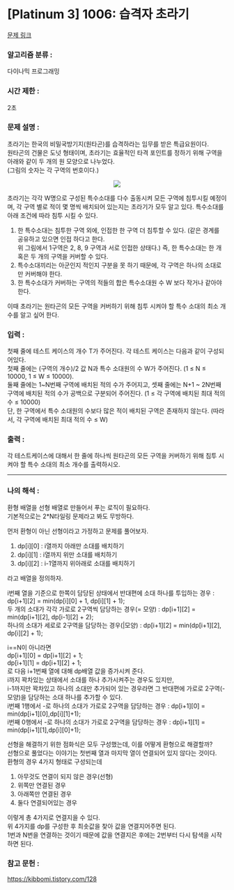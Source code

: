 [Platinum 3] 1006: 습격자 초라기
====================================  
[문제 링크](https://www.acmicpc.net/problem/1006)  

### 알고리즘 분류 :  
다이나믹 프로그래밍  

### 시간 제한 :  
2초   

### 문제 설명 :  
초라기는 한국의 비밀국방기지(원타곤)를 습격하라는 임무를 받은 특급요원이다.  
원타곤의 건물은 도넛 형태이며, 초라기는 효율적인 타격 포인트를 정하기 위해 구역을 아래와 같이 두 개의 원 모양으로 나누었다.  
(그림의 숫자는 각 구역의 번호이다.)  

<p align="center">
<img src="https://onlinejudgeimages.s3-ap-northeast-1.amazonaws.com/upload/201003/dfck3232_34g7t9f4gp_b.jpg"> 
</p>   

초라기는 각각 W명으로 구성된 특수소대를 다수 출동시켜 모든 구역에 침투시킬 예정이며, 각 구역 별로 적이 몇 명씩 배치되어 있는지는 초라기가 모두 알고 있다. 특수소대를 아래 조건에 따라 침투 시킬 수 있다.

1. 한 특수소대는 침투한 구역 외에, 인접한 한 구역 더 침투할 수 있다. (같은 경계를 공유하고 있으면 인접 하다고 한다.  
   위 그림에서 1구역은 2, 8, 9 구역과 서로 인접한 상태다.) 즉, 한 특수소대는 한 개 혹은 두 개의 구역을 커버할 수 있다.
3. 특수소대끼리는 아군인지 적인지 구분을 못 하기 때문에, 각 구역은 하나의 소대로만 커버해야 한다.
4. 한 특수소대가 커버하는 구역의 적들의 합은 특수소대원 수 W 보다 작거나 같아야 한다.
  
이때 초라기는 원타곤의 모든 구역을 커버하기 위해 침투 시켜야 할 특수 소대의 최소 개수를 알고 싶어 한다.  

### 입력 :   
첫째 줄에 테스트 케이스의 개수 T가 주어진다. 각 테스트 케이스는 다음과 같이 구성되어있다.  
첫째 줄에는 (구역의 개수)/2 값 N과 특수 소대원의 수 W가 주어진다. (1 ≤ N ≤ 10000, 1 ≤ W ≤ 10000).  
둘째 줄에는 1~N번째 구역에 배치된 적의 수가 주어지고, 셋째 줄에는 N+1 ~ 2N번째 구역에 배치된 적의 수가 공백으로 구분되어 주어진다. (1 ≤ 각 구역에 배치된 최대 적의 수 ≤ 10000)  
단, 한 구역에서 특수 소대원의 수보다 많은 적이 배치된 구역은 존재하지 않는다. (따라서, 각 구역에 배치된 최대 적의 수 ≤ W)  

### 출력 :   
각 테스트케이스에 대해서 한 줄에 하나씩 원타곤의 모든 구역을 커버하기 위해 침투 시켜야 할 특수 소대의 최소 개수를 출력하시오.  

-----------------------------------------------------------  
### 나의 해석 :  
환형 배열을 선형 배열로 만들어서 푸는 로직이 필요하다.  
기본적으로는 2*N타일링 문제라고 봐도 무방하다.  

먼저 환형이 아닌 선형이라고 가정하고 문제를 풀어보자.  
1. dp[i][0] : i열까지 아래만 소대를 배치하기  
2. dp[i][1] : i열까지 위만 소대를 배치하기 
3. dp[i][2] : i-1열까지 위아래로 소대를 배치하기
   
라고 배열을 정의하자. 

i번째 열을 기준으로
한쪽이 담당된 상태에서 반대편에 소대 하나를 투입하는 경우 : dp[i+1][2] = min(dp[i][0] + 1, dp[i][1] + 1);   
두 개의 소대가 각각 가로로 2구역씩 담당하는 경우(= 모양) : dp[i+1][2] = min(dp[i+1][2], dp[i-1][2] + 2);   
하나의 소대가 세로로 2구역을 담당하는 경우(|모양) :  dp[i+1][2] = min(dp[i+1][2], dp[i][2] + 1);   

i==N이 아니라면  
dp[i+1][0] = dp[i+1][2] + 1;  
dp[i+1][1] = dp[i+1][2] + 1;  
로 다음 i+1번째 열에 대해 dp배열 값을 증가시켜 준다.  
i까지 꽉차있는 상태에서 소대를 하나 추가시켜주는 경우도 있지만,  
i-1까지만 꽉차있고 하나의 소대만 추가되어 있는 경우라면 그 반대편에 가로로 2구역(-모양)을 담당하는 소대 하나를 추가할 수 있다.  
i번째 1행에서 -로 하나의 소대가 가로로 2구역을 담당하는 경우 : dp[i+1][0] = min(dp[i+1][0],dp[i][1]+1);   
i번째 0행에서 -로 하나의 소대가 가로로 2구역을 담당하는 경우 : dp[i+1][1] = min(dp[i+1][1],dp[i][0]+1);  

선형을 해결하기 위한 점화식은 모두 구성했는데, 이를 어떻게 환형으로 해결할까?  
선형으로 풀었다는 이야기는 첫번째 열과 마지막 열이 연결되어 있지 않다는 것이다.  
환형의 경우 4가지 형태로 구성되는데
1. 아무것도 연결이 되지 않은 경우(선형)
2. 위쪽만 연결된 경우
3. 아래쪽만 연결된 경우
4. 둘다 연결되어있는 경우

이렇게 총 4가지로 연결지을 수 있다.  
위 4가지를 dp를 구성한 후 최솟값을 찾아 값을 연결지어주면 된다.  
1번과 N번을 연결하는 것이기 때문에 값을 연결지은 후에는 2번부터 다시 탐색을 시작하면 된다.  

### 참고 문헌 :  
https://kibbomi.tistory.com/128  
